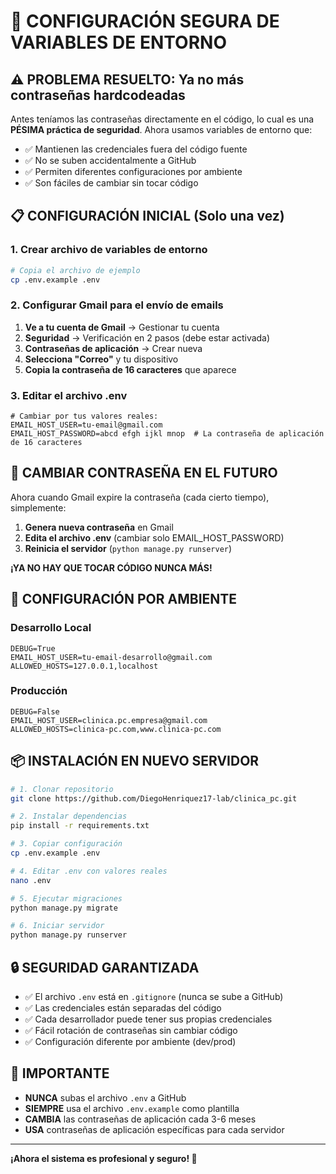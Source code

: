 # 🔐 CONFIGURACIÓN SEGURA DE VARIABLES DE ENTORNO

## ⚠️ PROBLEMA RESUELTO: Ya no más contraseñas hardcodeadas

Antes teníamos las contraseñas directamente en el código, lo cual es una **PÉSIMA práctica de seguridad**. Ahora usamos variables de entorno que:

- ✅ Mantienen las credenciales fuera del código fuente
- ✅ No se suben accidentalmente a GitHub
- ✅ Permiten diferentes configuraciones por ambiente
- ✅ Son fáciles de cambiar sin tocar código

## 📋 CONFIGURACIÓN INICIAL (Solo una vez)

### 1. Crear archivo de variables de entorno

```bash
# Copia el archivo de ejemplo
cp .env.example .env
```

### 2. Configurar Gmail para el envío de emails

1. **Ve a tu cuenta de Gmail** → Gestionar tu cuenta
2. **Seguridad** → Verificación en 2 pasos (debe estar activada)
3. **Contraseñas de aplicación** → Crear nueva
4. **Selecciona "Correo"** y tu dispositivo
5. **Copia la contraseña de 16 caracteres** que aparece

### 3. Editar el archivo .env

```env
# Cambiar por tus valores reales:
EMAIL_HOST_USER=tu-email@gmail.com
EMAIL_HOST_PASSWORD=abcd efgh ijkl mnop  # La contraseña de aplicación de 16 caracteres
```

## 🔄 CAMBIAR CONTRASEÑA EN EL FUTURO

Ahora cuando Gmail expire la contraseña (cada cierto tiempo), simplemente:

1. **Genera nueva contraseña** en Gmail
2. **Edita el archivo .env** (cambiar solo EMAIL_HOST_PASSWORD)
3. **Reinicia el servidor** (`python manage.py runserver`)

**¡YA NO HAY QUE TOCAR CÓDIGO NUNCA MÁS!**

## 🏢 CONFIGURACIÓN POR AMBIENTE

### Desarrollo Local
```env
DEBUG=True
EMAIL_HOST_USER=tu-email-desarrollo@gmail.com
ALLOWED_HOSTS=127.0.0.1,localhost
```

### Producción
```env
DEBUG=False
EMAIL_HOST_USER=clinica.pc.empresa@gmail.com
ALLOWED_HOSTS=clinica-pc.com,www.clinica-pc.com
```

## 📦 INSTALACIÓN EN NUEVO SERVIDOR

```bash
# 1. Clonar repositorio
git clone https://github.com/DiegoHenriquez17-lab/clinica_pc.git

# 2. Instalar dependencias
pip install -r requirements.txt

# 3. Copiar configuración
cp .env.example .env

# 4. Editar .env con valores reales
nano .env

# 5. Ejecutar migraciones
python manage.py migrate

# 6. Iniciar servidor
python manage.py runserver
```

## 🔒 SEGURIDAD GARANTIZADA

- ✅ El archivo `.env` está en `.gitignore` (nunca se sube a GitHub)
- ✅ Las credenciales están separadas del código
- ✅ Cada desarrollador puede tener sus propias credenciales
- ✅ Fácil rotación de contraseñas sin cambiar código
- ✅ Configuración diferente por ambiente (dev/prod)

## 🚨 IMPORTANTE

- **NUNCA** subas el archivo `.env` a GitHub
- **SIEMPRE** usa el archivo `.env.example` como plantilla
- **CAMBIA** las contraseñas de aplicación cada 3-6 meses
- **USA** contraseñas de aplicación específicas para cada servidor

---

**¡Ahora el sistema es profesional y seguro! 🎉**
